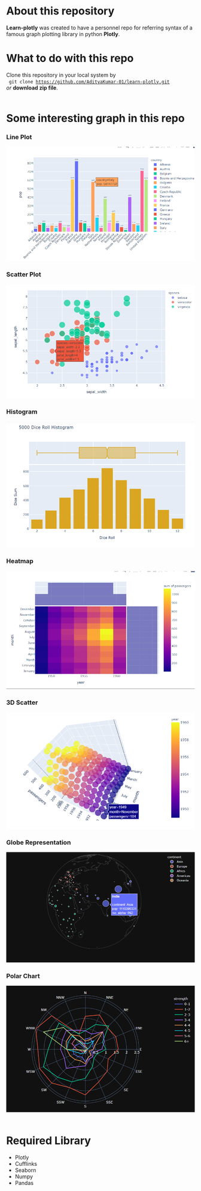 # About this repository

**Learn-plotly** was created to have a personnel repo for referring syntax of a famous graph plotting library in python **Plotly**.   

#  What to do with this repo

Clone this repository in your local system by  
<code> git clone https://github.com/AdityaKumar-01/learn-plotly.git</code> <br> _or_ **download zip file**.
<br><br>

# Some interesting graph in this repo
### Line Plot 
<img src="images/line.png" alt="line plot"><br>
### Scatter Plot
<img src="images/scatter.png" alt="scatter plot"><br>
### Histogram
<img src="images/histo.png" alt="histogram"><br>
### Heatmap
<img src="images/heatmap.png" alt="heatmap"><br>
### 3D Scatter
<img src="images/3dScatter.png" alt="3d scatter"><br>
### Globe Representation
<img src="images/globe.png" alt="globe"><br>
### Polar Chart
<img src="images/polar.png" alt="polar"><br>
<br>
# Required Library

<ul>
	<li>Plotly</li>
	<li>Cufflinks</li>
	<li>Seaborn</li>
	<li>Numpy</li>
	<li>Pandas</li>
</ul>
<br><br>
